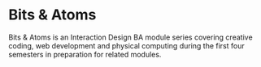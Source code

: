 # Bits & Atoms
Bits & Atoms is an Interaction Design BA module series covering creative coding, web development and physical computing during the first four semesters in preparation for related modules.
